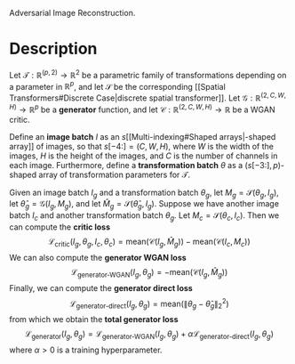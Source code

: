 Adversarial Image Reconstruction.

# Description
Let $\mathcal{T}: \mathbb{R}^{(p,2)}\to\mathbb{R}^2$ be a parametric family of transformations depending on a parameter in $\mathbb{R}^p$, and let $\mathcal{S}$ be the corresponding [[Spatial Transformers#Discrete Case|discrete spatial transformer]]. Let $\mathscr{G}: \mathbb{R}^{(2, C, W, H)} \to \mathbb{R}^p$ be a **generator** function, and let $\mathscr{C}: \mathbb{R}^{(2, C, W, H)}\to \mathbb{R}$ be a WGAN critic.

Define an **image batch** $I$ as an $s$[[Multi-indexing#Shaped arrays|-shaped array]] of images, so that $s[-4:] = (C, W, H)$, where $W$ is the width of the images, $H$ is the height of the images, and $C$ is the number of channels in each image. Furthermore, define a **transformation batch** $\theta$ as a $(s[-3:], p)$-shaped array of transformation parameters for $\mathcal{T}$.

Given an image batch $I_g$ and a transformation batch $\theta_g$, let $M_g = \mathcal{S}(\theta_g, I_g)$, let $\widehat{\theta}_g =  \mathscr{G}(I_g, M_g)$, and let $\widehat{M}_g =\mathcal{S}\left(\widehat{\theta}_g, I_g\right)$. Suppose we have another image batch $I_c$ and another transformation batch $\theta_g$. Let $M_c = \mathcal{S}(\theta_c, I_c)$. Then we can compute the **critic loss**
$$
\mathcal{L}_\text{critic}(I_g,\theta_g, I_c, \theta_c) = \text{mean}\left(\mathscr{C}\left(I_g, \widehat{M}_g\right)\right) - \text{mean}(\mathscr{C}(I_c, M_c)\Big)
$$
We can also compute the **generator WGAN loss**
$$
\mathcal{L}_{\text{generator-WGAN}}(I_g,\theta_g) = -\text{mean}\left(\mathscr{C}\left(I_g, \widehat{M}_g\right)\right)
$$
Finally, we can compute the **generator direct loss**
$$
\mathcal{L}_{\text{generator-direct}}(I_g, \theta_g) = \text{mean}\left(\left\lVert\theta_g - \widehat{\theta}_g \right\rVert_2^2\right)
$$
from which we obtain the **total generator loss**
$$
\mathcal{L}_{\text{generator}}(I_g, \theta_g) = \mathcal{L}_{\text{generator-WGAN}}(I_g, \theta_g) + \alpha\mathcal{L}_{\text{generator-direct}}(I_g, \theta_g)
$$
where $\alpha > 0$ is a training hyperparameter. 
